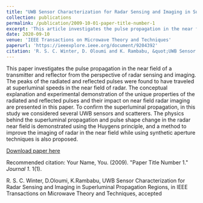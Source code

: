 ```yaml
---
title: "UWB Sensor Characterization for Radar Sensing and Imaging in Superluminal Propagation Regions"
collection: publications
permalink: /publication/2009-10-01-paper-title-number-1
excerpt: 'This article investigates the pulse propagation in the near field of a transmitter and reflector from the perspective of radar sensing and imaging. The peaks of the radiated and reflected pulses were found to have traveled at superluminal speeds in the near field of radar. The conceptual explanation and experimental demonstration of the unique properties of the radiated and reflected pulses and their impact on near field radar imaging are presented in this article. To confirm the superluminal propagation, in this study, we considered several ultrawideband (UWB) sensors and scatterers. The physics behind the superluminal propagation and pulse shape change in the radar near field is demonstrated using the Huygens principle, and a method to improve the imaging of radar in the near field while using synthetic aperture techniques is also proposed.'
date: 2020-09-10
venue: 'IEEE Transactions on Microwave Theory and Techniques'
paperurl: 'https://ieeexplore.ieee.org/document/9204392'
citation: 'R. S. C. Winter, D. Oloumi and K. Rambabu, &quot;UWB Sensor Characterization for Radar Sensing and Imaging in Superluminal Propagation Regions,&quot; in <i>IEEE Transactions on Microwave Theory and Techniques</i>, doi: 10.1109/TMTT.2020.3023095.'
---
```

This paper investigates the pulse propagation in the near field of a transmitter and reflector from the perspective of radar sensing and imaging. The peaks of the radiated and reflected pulses were found to have traveled at superluminal speeds in the near field of radar. The conceptual explanation and experimental demonstration of the unique properties of the radiated and reflected pulses and their impact on near field radar imaging are presented in this paper. To confirm the superluminal propagation, in this study we considered several UWB sensors and scatterers. The physics behind the superluminal propagation and pulse shape change in the radar near field is demonstrated using the Huygens principle, and a method to improve the imaging of radar in the near field while using synthetic aperture techniques is also proposed. 

[Download paper here](http://academicpages.github.io/files/paper1.pdf)

Recommended citation: Your Name, You. (2009). "Paper Title Number 1." <i>Journal 1</i>. 1(1).

R. S. C. Winter, D.Oloumi, K.Rambabu, UWB Sensor Characterization for Radar Sensing and Imaging in Superluminal Propagation Regions, in IEEE Transactions on Microwave Theory and Techniques, accepted